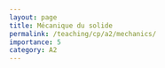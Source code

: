 ```yaml
---
layout: page
title: Mécanique du solide
permalink: /teaching/cp/a2/mechanics/
importance: 5
category: A2
---
```

